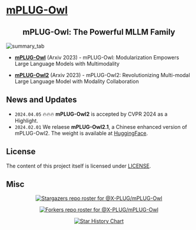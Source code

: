 # [mPLUG-Owl](https://github.com/X-PLUG/mPLUG-Owl)

<div align="center">

<h2>mPLUG-Owl: The Powerful MLLM Family</h2>

</div>

![summary_tab](https://z1.ax1x.com/2023/11/03/piM1rGQ.md.png)


- [**mPLUG-Owl**](mPLUG-Owl) (Arxiv 2023) - mPLUG-Owl: Modularization Empowers Large Language Models with Multimodality

- [**mPLUG-Owl2**](mPLUG-Owl2) (Arxiv 2023) - mPLUG-Owl2: Revolutionizing Multi-modal Large Language Model with Modality Collaboration

## News and Updates
* ```2024.04.05``` 🔥🔥🔥 **mPLUG-Owl2** is accepted by CVPR 2024 as a Highlight.
* ```2024.02.01``` We relaese **mPLUG-Owl2.1**, a Chinese enhanced version of mPLUG-Owl2. The weight is available at [HuggingFace](https://huggingface.co/Mizukiluke/mplug_owl_2_1).

## License

The content of this project itself is licensed under [LICENSE](LICENSE).


## Misc

<div align="center">

[![Stargazers repo roster for @X-PLUG/mPLUG-Owl](https://reporoster.com/stars/X-PLUG/mPLUG-Owl)](https://github.com/X-PLUG/mPLUG-Owl/stargazers)

[![Forkers repo roster for @X-PLUG/mPLUG-Owl](https://reporoster.com/forks/X-PLUG/mPLUG-Owl)](https://github.com/X-PLUG/mPLUG-Owl/network/members)

[![Star History Chart](https://api.star-history.com/svg?repos=X-PLUG/mPLUG-Owl&type=Date)](https://star-history.com/#X-PLUG/mPLUG-Owl&Date)

</div>
